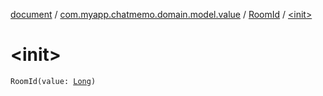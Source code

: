 [document](../../index.md) / [com.myapp.chatmemo.domain.model.value](../index.md) / [RoomId](index.md) / [&lt;init&gt;](./-init-.md)

# &lt;init&gt;

`RoomId(value: `[`Long`](https://kotlinlang.org/api/latest/jvm/stdlib/kotlin/-long/index.html)`)`